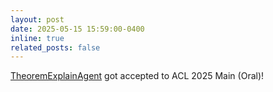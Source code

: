 ```yaml
---
layout: post
date: 2025-05-15 15:59:00-0400
inline: true
related_posts: false
---
```


[TheoremExplainAgent](https://tiger-ai-lab.github.io/TheoremExplainAgent/) got accepted to ACL 2025 Main (Oral)!
